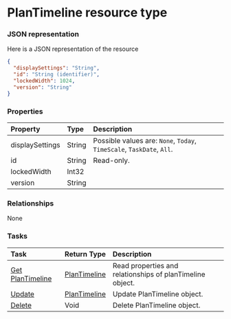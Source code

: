 # PlanTimeline resource type



### JSON representation

Here is a JSON representation of the resource

```json
{
  "displaySettings": "String",
  "id": "String (identifier)",
  "lockedWidth": 1024,
  "version": "String"
}

```
### Properties
| Property	   | Type	|Description|
|:---------------|:--------|:----------|
|displaySettings|String| Possible values are: `None`, `Today`, `TimeScale`, `TaskDate`, `All`.|
|id|String| Read-only.|
|lockedWidth|Int32||
|version|String||

### Relationships
None


### Tasks

| Task		   | Return Type	|Description|
|:---------------|:--------|:----------|
|[Get PlanTimeline](../api/plantimeline_get.md) | [PlanTimeline](plantimeline.md) |Read properties and relationships of planTimeline object.|
|[Update](../api/plantimeline_update.md) | [PlanTimeline](plantimeline.md)	|Update PlanTimeline object. |
|[Delete](../api/plantimeline_delete.md) | Void	|Delete PlanTimeline object. |

<!-- uuid: abbf43e0-c03c-455c-b329-5cdcefaf88a5
2015-10-09 18:31:37 UTC -->